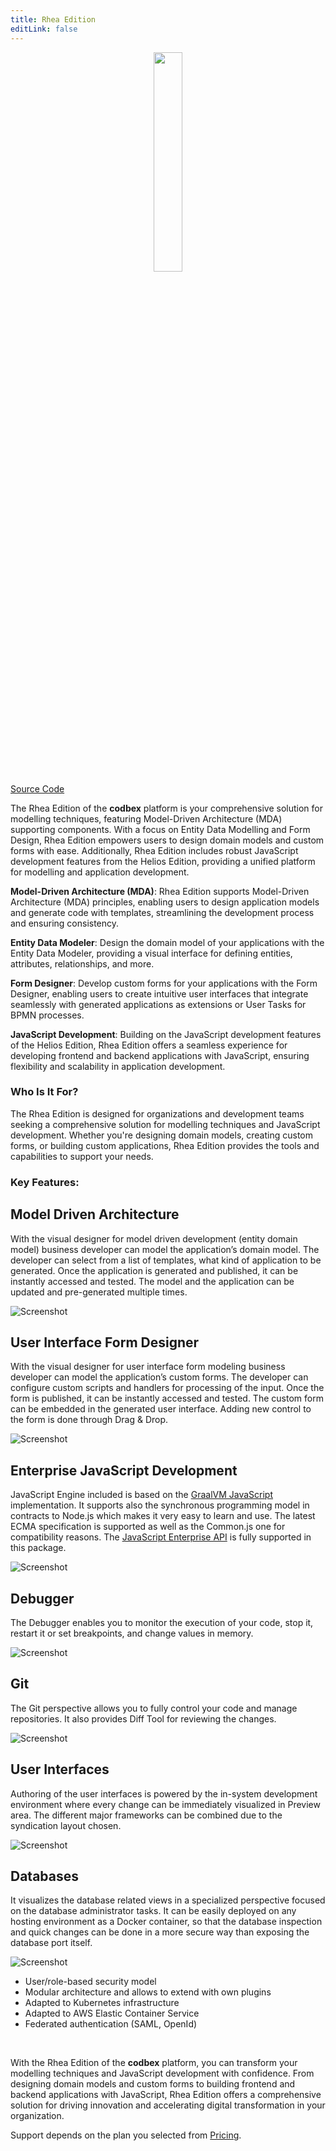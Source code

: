 ```yaml
---
title: Rhea Edition
editLink: false
---
```


<div style="text-align: center;">
   <img src="/images/products/Rhea.svg" style="width: 30%; !important;"/>
</div>

<div class="product-tag"><a href="https://github.com/codbex/codbex-rhea" target="_blank" class="product-link">Source Code</a></div>

The Rhea Edition of the <b>codbex</b> platform is your comprehensive solution for modelling techniques, featuring Model-Driven Architecture (MDA) supporting components. With a focus on Entity Data Modelling and Form Design, Rhea Edition empowers users to design domain models and custom forms with ease. Additionally, Rhea Edition includes robust JavaScript development features from the Helios Edition, providing a unified platform for modelling and application development.

**Model-Driven Architecture (MDA)**:
   Rhea Edition supports Model-Driven Architecture (MDA) principles, enabling users to design application models and generate code with templates, streamlining the development process and ensuring consistency.

**Entity Data Modeler**:
   Design the domain model of your applications with the Entity Data Modeler, providing a visual interface for defining entities, attributes, relationships, and more.

**Form Designer**:
   Develop custom forms for your applications with the Form Designer, enabling users to create intuitive user interfaces that integrate seamlessly with generated applications as extensions or User Tasks for BPMN processes.

**JavaScript Development**:
   Building on the JavaScript development features of the Helios Edition, Rhea Edition offers a seamless experience for developing frontend and backend applications with JavaScript, ensuring flexibility and scalability in application development.

### Who Is It For?

The Rhea Edition is designed for organizations and development teams seeking a comprehensive solution for modelling techniques and JavaScript development. Whether you're designing domain models, creating custom forms, or building custom applications, Rhea Edition provides the tools and capabilities to support your needs.

### Key Features:

<section>
    <div class="container flex">
        <div class="text">
            <h2>Model Driven Architecture</h2>
            <p>With the visual designer for model driven development (entity domain model)
					business developer can model the application’s domain model.
					The developer can select from a list of templates, what kind of application to be generated.
					Once the application is generated and published, it can be instantly accessed and tested.
					The model and the application can be updated and pre-generated multiple times.</p>
        </div>
        <div class="image">
            <img src="/images/ide-mda.png" alt="Screenshot" class="screenshot editable" />
        </div>
    </div>
</section>
<section>
    <div class="container flex">
        <div class="text">
            <h2>User Interface Form Designer</h2>
            <p>With the visual designer for user interface form modeling
					business developer can model the application’s custom forms.
					The developer can configure custom scripts and handlers for processing of the input.
					Once the form is published, it can be instantly accessed and tested.
					The custom form can be embedded in the generated user interface.
					Adding new control to the form is done through Drag & Drop.</p>
        </div>
        <div class="image">
            <img src="/images/ide-form.png" alt="Screenshot" class="screenshot editable" />
        </div>
    </div>
</section>

<section>
    <div class="container flex">
        <div class="text">
            <h2>Enterprise JavaScript Development</h2>
            <p>JavaScript Engine included is based on the <a href="https://www.graalvm.org/latest/reference-manual/js/" target="_blank">GraalVM JavaScript</a> 
            implementation. It supports also the synchronous programming model in contracts to 
            Node.js which makes it very easy to learn and use. The latest ECMA specification 
            is supported as well as the Common.js one for compatibility reasons. 
            The <a href="/documentation/platform/sdk/" target="_blank">JavaScript Enterprise API</a> is fully supported in this package.</p>
        </div>
        <div class="image">
            <img src="/images/features/js-editor.png" alt="Screenshot" class="screenshot editable" />
        </div>
    </div>
</section>

<section>
    <div class="container flex">
        <div class="text">
            <h2>Debugger</h2>
            <p>The Debugger enables you to monitor the execution of your code, stop it, 
            restart it or set breakpoints, and change values in memory.</p>
        </div>
        <div class="image">
            <img src="/images/features/debugger-perspective.png" alt="Screenshot" class="screenshot editable" />
        </div>
    </div>
</section>

<section>
    <div class="container flex">
        <div class="text">
            <h2>Git</h2>
            <p>The Git perspective allows you to fully control your code and manage repositories.
            It also provides Diff Tool for reviewing the changes.</p>
        </div>
        <div class="image">
            <img src="/images/features/git-perspective.png" alt="Screenshot" class="screenshot editable" />
        </div>
    </div>
</section>

<section>
    <div class="container flex">
        <div class="text">
            <h2>User Interfaces</h2>
            <p>Authoring of the user interfaces is powered by the in-system development environment 
            where every change can be immediately visualized in Preview area. 
            The different major frameworks can be combined due to the syndication layout chosen.</p>
        </div>
        <div class="image">
            <img src="/images/features/ui-widgets.png" alt="Screenshot" class="screenshot editable" />
        </div>
    </div>
</section>

<section>
    <div class="container flex">
        <div class="text">
            <h2>Databases</h2>
            <p>It visualizes the database related views in a specialized perspective focused on the database 
            administrator tasks. It can be easily deployed on any hosting environment as a Docker container, 
            so that the database inspection and quick changes can be done in a more secure way than exposing 
            the database port itself.</p>
        </div>
        <div class="image">
            <img src="/images/features/database-perspective.png" alt="Screenshot" class="screenshot editable" />
        </div>
    </div>
</section>

* User/role-based security model
* Modular architecture and allows to extend with own plugins
* Adapted to Kubernetes infrastructure
* Adapted to AWS Elastic Container Service
* Federated authentication (SAML, OpenId)

<br>

With the Rhea Edition of the <b>codbex</b> platform, you can transform your modelling techniques and JavaScript development with confidence. From designing domain models and custom forms to building frontend and backend applications with JavaScript, Rhea Edition offers a comprehensive solution for driving innovation and accelerating digital transformation in your organization.

Support depends on the plan you selected from <a href="https://www.codbex.com/pricing/">Pricing</a>.


